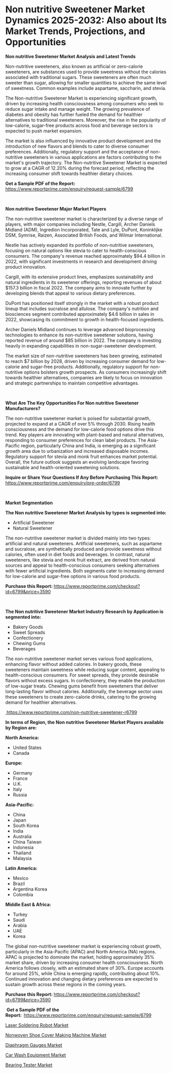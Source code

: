 <p><h1>Non nutritive Sweetener Market Dynamics 2025-2032: Also about Its Market Trends, Projections, and Opportunities</h1></p><p><strong>Non nutritive Sweetener Market Analysis and Latest Trends</strong></p>
<p><p>Non-nutritive sweeteners, also known as artificial or zero-calorie sweeteners, are substances used to provide sweetness without the calories associated with traditional sugars. These sweeteners are often much sweeter than sugar, allowing for smaller quantities to achieve the same level of sweetness. Common examples include aspartame, saccharin, and stevia.</p><p>The Non-nutritive Sweetener Market is experiencing significant growth, driven by increasing health consciousness among consumers who seek to reduce sugar intake and manage weight. The growing prevalence of diabetes and obesity has further fueled the demand for healthier alternatives to traditional sweeteners. Moreover, the rise in the popularity of low-calorie, sugar-free products across food and beverage sectors is expected to push market expansion.</p><p>The market is also influenced by innovative product development and the introduction of new flavors and blends to cater to diverse consumer preferences. Additionally, regulatory support and the acceptance of non-nutritive sweeteners in various applications are factors contributing to the market's growth trajectory. The Non-nutritive Sweetener Market is expected to grow at a CAGR of 12.20% during the forecast period, reflecting the increasing consumer shift towards healthier dietary choices.</p></p>
<p><strong>Get a Sample PDF of the Report:&nbsp;</strong> <a href="https://www.reportprime.com/enquiry/request-sample/6799?utm_campaign=3571&utm_medium=2&utm_source=Github&utm_content=ia&utm_term=19032025&utm_id=non-nutritive-sweetener">https://www.reportprime.com/enquiry/request-sample/6799</a></p>
<p>&nbsp;</p>
<p><strong>Non nutritive Sweetener Major Market Players</strong></p>
<p><p>The non-nutritive sweetener market is characterized by a diverse range of players, with major companies including Nestle, Cargill, Archer Daniels Midland (ADM), Ingredion Incorporated, Tate and Lyle, DuPont, Koninklijke DSM, Symrise, Raizen, Associated British Foods, and Wilmar International. </p><p>Nestle has actively expanded its portfolio of non-nutritive sweeteners, focusing on natural options like stevia to cater to health-conscious consumers. The company's revenue reached approximately $94.4 billion in 2022, with significant investments in research and development driving product innovation.</p><p>Cargill, with its extensive product lines, emphasizes sustainability and natural ingredients in its sweetener offerings, reporting revenues of about $157.3 billion in fiscal 2022. The company aims to innovate further by developing blends that appeal to various dietary preferences.</p><p>DuPont has positioned itself strongly in the market with a robust product lineup that includes sucralose and allulose. The company's nutrition and biosciences segment contributed approximately $4.6 billion in sales in 2022, showcasing its commitment to growth in health-focused ingredients.</p><p>Archer Daniels Midland continues to leverage advanced bioprocessing technologies to enhance its non-nutritive sweetener solutions, having reported revenue of around $85 billion in 2022. The company is investing heavily in expanding capabilities in non-sugar-sweetener development.</p><p>The market size of non-nutritive sweeteners has been growing, estimated to reach $7 billion by 2028, driven by increasing consumer demand for low-calorie and sugar-free products. Additionally, regulatory support for non-nutritive options bolsters growth prospects. As consumers increasingly shift towards healthier alternatives, companies are likely to focus on innovation and strategic partnerships to maintain competitive advantages.</p></p>
<p>&nbsp;</p>
<p><strong>What Are The Key Opportunities For Non nutritive Sweetener Manufacturers?</strong></p>
<p><p>The non-nutritive sweetener market is poised for substantial growth, projected to expand at a CAGR of over 5% through 2030. Rising health consciousness and the demand for low-calorie food options drive this trend. Key players are innovating with plant-based and natural alternatives, responding to consumer preferences for clean label products. The Asia-Pacific region, particularly China and India, is emerging as a significant growth area due to urbanization and increased disposable incomes. Regulatory support for stevia and monk fruit enhances market potential. Overall, the future outlook suggests an evolving landscape favoring sustainable and health-oriented sweetening solutions.</p></p>
<p><strong>Inquire or Share Your Questions If Any Before Purchasing This Report:</strong> <a href="https://www.reportprime.com/enquiry/pre-order/6799?utm_campaign=3571&utm_medium=2&utm_source=Github&utm_content=ia&utm_term=19032025&utm_id=non-nutritive-sweetener">https://www.reportprime.com/enquiry/pre-order/6799</a></p>
<p>&nbsp;</p>
<p><strong>Market Segmentation</strong></p>
<p><strong>The Non nutritive Sweetener Market Analysis by types is segmented into:</strong></p>
<p><ul><li>Artificial Sweetener</li><li>Natural Sweetener</li></ul></p>
<p><p>The non-nutritive sweetener market is divided mainly into two types: artificial and natural sweeteners. Artificial sweeteners, such as aspartame and sucralose, are synthetically produced and provide sweetness without calories, often used in diet foods and beverages. In contrast, natural sweeteners, like stevia and monk fruit extract, are derived from natural sources and appeal to health-conscious consumers seeking alternatives with fewer artificial ingredients. Both segments cater to increasing demand for low-calorie and sugar-free options in various food products.</p></p>
<p><strong>Purchase this Report:&nbsp;</strong><a href="https://www.reportprime.com/checkout?id=6799&price=3590&utm_campaign=3571&utm_medium=2&utm_source=Github&utm_content=ia&utm_term=19032025&utm_id=non-nutritive-sweetener">https://www.reportprime.com/checkout?id=6799&price=3590</a></p>
<p>&nbsp;</p>
<p><strong>The Non nutritive Sweetener Market Industry Research by Application is segmented into:</strong></p>
<p><ul><li>Bakery Goods</li><li>Sweet Spreads</li><li>Confectionery</li><li>Chewing Gums</li><li>Beverages</li></ul></p>
<p><p>The non-nutritive sweetener market serves various food applications, enhancing flavor without added calories. In bakery goods, these sweeteners maintain sweetness while reducing sugar content, appealing to health-conscious consumers. For sweet spreads, they provide desirable flavors without excess sugars. In confectionery, they enable the production of low-sugar treats. Chewing gums benefit from sweeteners that deliver long-lasting flavor without calories. Additionally, the beverage sector uses these sweeteners to create zero-calorie drinks, catering to the growing demand for healthier alternatives.</p></p>
<p><a href="https://www.reportprime.com/non-nutritive-sweetener-r6799?utm_campaign=3571&utm_medium=2&utm_source=Github&utm_content=ia&utm_term=19032025&utm_id=non-nutritive-sweetener">&nbsp;https://www.reportprime.com/non-nutritive-sweetener-r6799</a></p>
<p><strong>In terms of Region, the Non nutritive Sweetener Market Players available by Region are:</strong></p>
<p>
    <p> <strong> North America: </strong>
        <ul>
            <li>United States</li>
            <li>Canada</li>
        </ul>
        </p> 
    <p> <strong> Europe: </strong>
        <ul>
            <li>Germany</li>
            <li>France</li>
            <li>U.K.</li>
            <li>Italy</li>
            <li>Russia</li>
        </ul>
        </p> 
    <p> <strong> Asia-Pacific: </strong>
        <ul>
            <li>China</li>
            <li>Japan</li>
            <li>South Korea</li>
            <li>India</li>
            <li>Australia</li>
            <li>China Taiwan</li>
            <li>Indonesia</li>
            <li>Thailand</li>
            <li>Malaysia</li>
        </ul>
        </p> 
    <p> <strong> Latin America: </strong>
        <ul>
            <li>Mexico</li>
            <li>Brazil</li>
            <li>Argentina Korea</li>
            <li>Colombia</li>
        </ul>
        </p> 
    <p> <strong> Middle East & Africa: </strong>
        <ul>
            <li>Turkey</li>
            <li>Saudi</li>
            <li>Arabia</li>
            <li>UAE</li>
            <li>Korea</li>
        </ul>
    </p>
    </p>
<p><p>The global non-nutritive sweetener market is experiencing robust growth, particularly in the Asia-Pacific (APAC) and North America (NA) regions. APAC is projected to dominate the market, holding approximately 35% market share, driven by increasing consumer health consciousness. North America follows closely, with an estimated share of 30%. Europe accounts for around 25%, while China is emerging rapidly, contributing about 10%. Continued innovation and changing dietary preferences are expected to sustain growth across these regions in the coming years.</p></p>
<p><strong>Purchase this Report: </strong><a href="https://www.reportprime.com/checkout?id=6799&price=3590&utm_campaign=3571&utm_medium=2&utm_source=Github&utm_content=ia&utm_term=19032025&utm_id=non-nutritive-sweetener">https://www.reportprime.com/checkout?id=6799&price=3590</a></p>
<p>&nbsp;<strong>Get a Sample PDF of the Report:&nbsp;&nbsp;</strong><a href="https://www.reportprime.com/enquiry/request-sample/6799?utm_campaign=3571&utm_medium=2&utm_source=Github&utm_content=ia&utm_term=19032025&utm_id=non-nutritive-sweetener">https://www.reportprime.com/enquiry/request-sample/6799</a></p>
<p><strong></strong></p>
<p><p><a href="https://www.linkedin.com/pulse/laser-soldering-robot-market-global-regional-analysis-rpeqc?utm_campaign=3571&utm_medium=2&utm_source=Github&utm_content=ia&utm_term=19032025&utm_id=non-nutritive-sweetener">Laser Soldering Robot Market</a></p><p><a href="https://www.linkedin.com/pulse/forecasts-nonwoven-shoe-cover-making-machine-market-anticipated-botze?utm_campaign=3571&utm_medium=2&utm_source=Github&utm_content=ia&utm_term=19032025&utm_id=non-nutritive-sweetener">Nonwoven Shoe Cover Making Machine Market</a></p><p><a href="https://www.linkedin.com/pulse/current-state-diaphragm-gauges-market-size-trends-projected-h6tuf?utm_campaign=3571&utm_medium=2&utm_source=Github&utm_content=ia&utm_term=19032025&utm_id=non-nutritive-sweetener">Diaphragm Gauges Market</a></p><p><a href="https://www.linkedin.com/pulse/car-wash-equipment-market-report-mines-projected-cagr-75-providing-ufstf?utm_campaign=3571&utm_medium=2&utm_source=Github&utm_content=ia&utm_term=19032025&utm_id=non-nutritive-sweetener">Car Wash Equipment Market</a></p><p><a href="https://www.linkedin.com/pulse/bearing-tester-market-size-forecast-from-2025-2032-growth-mrfee?utm_campaign=3571&utm_medium=2&utm_source=Github&utm_content=ia&utm_term=19032025&utm_id=non-nutritive-sweetener">Bearing Tester Market</a></p></p>
